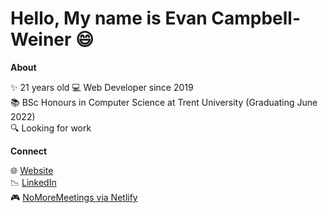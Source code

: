 Hello, My name is Evan Campbell-Weiner 😄
================

**About**  

✨ 21 years old
💻 Web Developer since 2019  
📚 BSc Honours in Computer Science at Trent University (Graduating June 2022)  
🔍 Looking for work

**Connect**  

🌐 [Website](http://evancampbellweiner.com)  
📉 [LinkedIn](https://www.linkedin.com/in/evancampbellweiner/)  
🎮 [NoMoreMeetings via Netlify](https://gallant-poitras-d4d4d2.netlify.app/)

